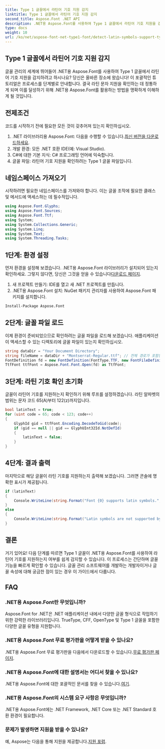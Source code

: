 ```yaml
---
title: Type 1 글꼴에서 라틴어 기호 지원 감지
linktitle: Type 1 글꼴에서 라틴어 기호 지원 감지
second_title: Aspose.Font .NET API
description: .NET용 Aspose.Font를 사용하여 Type 1 글꼴에서 라틴어 기호 지원을 감지하는 방법을 알아보세요. 빠르고 효율적인 솔루션을 얻으려면 단계별 가이드를 따르십시오.
type: docs
weight: 10
url: /ko/net/aspose-font-net-type1-font/detect-latin-symbols-support-type1-fonts/
---
```

## Type 1 글꼴에서 라틴어 기호 지원 감지
글꼴 관리의 세계에 뛰어들어 .NET용 Aspose.Font를 사용하여 Type 1 글꼴에서 라틴어 기호 지원을 감지하려고 하시나요? 당신은 올바른 장소에 왔습니다! 이 포괄적인 튜토리얼은 프로세스를 단계별로 안내합니다. 결국 라틴 문자 지원을 확인하는 데 정통하게 되며 이를 달성하기 위해 .NET용 Aspose.Font를 활용하는 방법을 명확하게 이해하게 될 것입니다.
## 전제조건
코드를 시작하기 전에 필요한 모든 것이 갖추어져 있는지 확인하십시오.
1.  .NET 라이브러리용 Aspose.Font: 다음을 수행할 수 있습니다.[최신 버전을 다운로드하세요](https://releases.aspose.com/font/net/).
2. 개발 환경: 모든 .NET 호환 IDE(예: Visual Studio).
3. C#에 대한 기본 지식: C# 프로그래밍 언어에 익숙합니다.
4. 글꼴 파일: 라틴어 기호 지원을 확인하려는 Type 1 글꼴 파일입니다.
## 네임스페이스 가져오기
시작하려면 필요한 네임스페이스를 가져와야 합니다. 이는 글꼴 조작에 필요한 클래스 및 메서드에 액세스하는 데 필수적입니다.
```csharp
using Aspose.Font.Glyphs;
using Aspose.Font.Sources;
using Aspose.Font.Ttf;
using System;
using System.Collections.Generic;
using System.Linq;
using System.Text;
using System.Threading.Tasks;
```
## 1단계: 환경 설정
 먼저 환경을 설정해 보겠습니다. .NET용 Aspose.Font 라이브러리가 설치되어 있는지 확인하세요. 그렇지 않다면, 당신은 그것을 얻을 수 있습니다[다운로드 페이지](https://releases.aspose.com/font/net/).
1. 새 프로젝트 만들기: IDE를 열고 새 .NET 프로젝트를 만듭니다.
2. .NET용 Aspose.Font 설치: NuGet 패키지 관리자를 사용하여 Aspose.Font 패키지를 설치합니다.
```bash
Install-Package Aspose.Font
```
## 2단계: 글꼴 파일 로드
이제 환경이 준비되었으므로 확인하려는 글꼴 파일을 로드해 보겠습니다. 애플리케이션이 액세스할 수 있는 디렉토리에 글꼴 파일이 있는지 확인하십시오.
```csharp
string dataDir = "Your Document Directory";
string fileName = dataDir + "Montserrat-Regular.ttf"; // 전체 경로가 포함된 글꼴 파일 이름
FontDefinition fd = new FontDefinition(FontType.TTF, new FontFileDefinition("ttf", new FileSystemStreamSource(fileName)));
TtfFont ttfFont = Aspose.Font.Font.Open(fd) as TtfFont;
```
## 3단계: 라틴 기호 확인 초기화
글꼴이 라틴어 기호를 지원하는지 확인하기 위해 루프를 설정하겠습니다. 라틴 알파벳의 범위는 문자 코드 65(A)부터 122(z)까지입니다.
```csharp
bool latinText = true;
for (uint code = 65; code < 123; code++)
{
    GlyphId gid = ttfFont.Encoding.DecodeToGid(code);
    if (gid == null || gid == GlyphUInt32Id.NotDefId)
    {
        latinText = false;
    }
}
```
## 4단계: 결과 출력
마지막으로 해당 글꼴이 라틴 기호를 지원하는지 출력해 보겠습니다. 그러면 콘솔에 명확한 표시가 제공됩니다.
```csharp
if (latinText)
{
    Console.WriteLine(string.Format("Font {0} supports latin symbols.", ttfFont.FontName));
}
else
{
    Console.WriteLine(string.Format("Latin symbols are not supported by font {0}.", ttfFont.FontName));
}
```
## 결론
거기 있어요! 다음 단계를 따르면 Type 1 글꼴이 .NET용 Aspose.Font를 사용하여 라틴어 기호를 지원하는지 여부를 쉽게 감지할 수 있습니다. 이 프로세스는 간단하며 글꼴 기능을 빠르게 확인할 수 있습니다. 글꼴 관리 소프트웨어를 개발하는 개발자이거나 글꼴 속성에 대해 궁금한 점이 있는 경우 이 가이드에서 다룹니다.
## FAQ
###  .NET용 Aspose.Font란 무엇입니까?
Aspose.Font for .NET은 .NET 애플리케이션 내에서 다양한 글꼴 형식으로 작업하기 위한 강력한 라이브러리입니다. TrueType, CFF, OpenType 및 Type 1 글꼴을 포함한 다양한 글꼴 유형을 지원합니다.
### .NET용 Aspose.Font 무료 평가판을 어떻게 받을 수 있나요?
 .NET용 Aspose.Font 무료 평가판을 다음에서 다운로드할 수 있습니다.[무료 평가판 페이지](https://releases.aspose.com/).
### .NET용 Aspose.Font에 대한 설명서는 어디서 찾을 수 있나요?
.NET용 Aspose.Font에 대한 포괄적인 문서를 찾을 수 있습니다.[여기](https://reference.aspose.com/font/net/).
### .NET용 Aspose.Font의 시스템 요구 사항은 무엇입니까?
.NET용 Aspose.Font에는 .NET Framework, .NET Core 또는 .NET Standard 호환 환경이 필요합니다.
### 문제가 발생하면 지원을 받을 수 있나요?
 예, Aspose는 다음을 통해 지원을 제공합니다.[지원 포럼](https://forum.aspose.com/c/font/41).